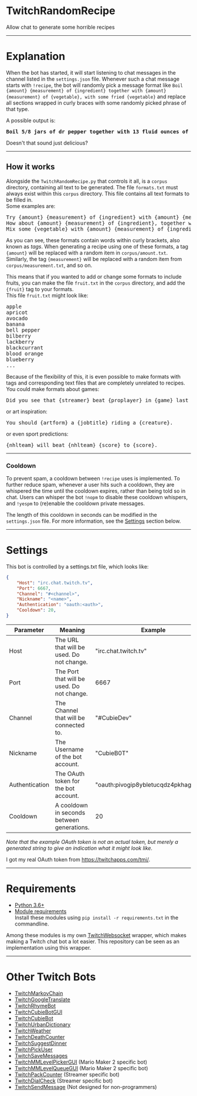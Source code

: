 # TwitchRandomRecipe
 Allow chat to generate some horrible recipes

---

# Explanation
When the bot has started, it will start listening to chat messages in the channel listed in the `settings.json` file. Whenever such a chat message starts with `!recipe`, the bot will randomly pick a message format like `Boil {amount} {measurement} of {ingredient} together with {amount} {measurement} of {vegetable}, with some fried {vegetable}` and replace all sections wrapped in curly braces with some randomly picked phrase of that type.

A possible output is:
<pre>
<b>Boil 5/8 jars of dr pepper together with 13 fluid ounces of watermelon, with some fried radish.</b>
</pre>
Doesn't that sound just delicious?

---

## How it works
Alongside the `TwitchRandomRecipe.py` that controls it all, is a `corpus` directory, containing all text to be generated. The file `formats.txt` must always exist within this `corpus` directory. This file contains all text formats to be filled in.<br>
Some examples are:
<pre>
Try {amount} {measurement} of {ingredient} with {amount} {measurement} of {vegetable}, topped with {herb} and {herb}.
How about {amount} {measurement} of {ingredient}, together with {amount} {measurement} of {ingredient}, and seasoned with some {herb}.
Mix some {vegetable} with {amount} {measurement} of {ingredient}, served ontop of {ingredient}.
</pre>
As you can see, these formats contain words within curly brackets, also known as *tags*. When generating a recipe using one of these formats, a tag `{amount}` will be replaced with a random item in `corpus/amount.txt`.<br>
Similarly, the tag `{measurement}` will be replaced with a random item from `corpus/measurement.txt`, and so on.

This means that if you wanted to add or change some formats to include fruits, you can make the file `fruit.txt` in the `corpus` directory, and add the `{fruit}` tag to your formats.<br>
This file `fruit.txt` might look like:
<pre>
apple
apricot
avocado
banana
bell pepper
bilberry
lackberry
blackcurrant
blood orange
blueberry
...
</pre>

Because of the flexibility of this, it is even possible to make formats with tags and corresponding text files that are completely unrelated to recipes. You could make formats about games:<br>
<pre>Did you see that {streamer} beat {proplayer} in {game} last night?</pre>
or art inspiration:<br>
<pre>You should {artform} a {jobtitle} riding a {creature}.</pre>
or even sport predictions:<br>
<pre>{nhlteam} will beat {nhlteam} {score} to {score}.</pre>

---
### Cooldown

To prevent spam, a cooldown between `!recipe` uses is implemented. To further reduce spam, whenever a user hits such a cooldown, they are whispered the time until the cooldown expires, rather than being told so in chat. Users can whisper the bot `!nopm` to disable these cooldown whispers, and `!yespm` to (re)enable the cooldown private messages.

The length of this cooldown in seconds can be modified in the `settings.json` file. For more information, see the [Settings](#settings) section below.

---

# Settings
This bot is controlled by a settings.txt file, which looks like:
```json
{
    "Host": "irc.chat.twitch.tv",
    "Port": 6667,
    "Channel": "#<channel>",
    "Nickname": "<name>",
    "Authentication": "oauth:<auth>",
    "Cooldown": 20,
}
```

| **Parameter**        | **Meaning** | **Example** |
| -------------------- | ----------- | ----------- |
| Host                 | The URL that will be used. Do not change.                         | "irc.chat.twitch.tv" |
| Port                 | The Port that will be used. Do not change.                        | 6667 |
| Channel              | The Channel that will be connected to.                            | "#CubieDev" |
| Nickname             | The Username of the bot account.                                  | "CubieB0T" |
| Authentication       | The OAuth token for the bot account.                              | "oauth:pivogip8ybletucqdz4pkhag6itbax" |
| Cooldown | A cooldown in seconds between generations. | 20 |

*Note that the example OAuth token is not an actual token, but merely a generated string to give an indication what it might look like.*

I got my real OAuth token from https://twitchapps.com/tmi/.

---

# Requirements
* [Python 3.6+](https://www.python.org/downloads/)
* [Module requirements](requirements.txt)<br>
Install these modules using `pip install -r requirements.txt` in the commandline.

Among these modules is my own [TwitchWebsocket](https://github.com/CubieDev/TwitchWebsocket) wrapper, which makes making a Twitch chat bot a lot easier.
This repository can be seen as an implementation using this wrapper.

---

# Other Twitch Bots

* [TwitchMarkovChain](https://github.com/CubieDev/TwitchMarkovChain)
* [TwitchGoogleTranslate](https://github.com/CubieDev/TwitchGoogleTranslate)
* [TwitchRhymeBot](https://github.com/CubieDev/TwitchRhymeBot)
* [TwitchCubieBotGUI](https://github.com/CubieDev/TwitchCubieBotGUI)
* [TwitchCubieBot](https://github.com/CubieDev/TwitchCubieBot)
* [TwitchUrbanDictionary](https://github.com/CubieDev/TwitchUrbanDictionary)
* [TwitchWeather](https://github.com/CubieDev/TwitchWeather)
* [TwitchDeathCounter](https://github.com/CubieDev/TwitchDeathCounter)
* [TwitchSuggestDinner](https://github.com/CubieDev/TwitchSuggestDinner)
* [TwitchPickUser](https://github.com/CubieDev/TwitchPickUser)
* [TwitchSaveMessages](https://github.com/CubieDev/TwitchSaveMessages)
* [TwitchMMLevelPickerGUI](https://github.com/CubieDev/TwitchMMLevelPickerGUI) (Mario Maker 2 specific bot)
* [TwitchMMLevelQueueGUI](https://github.com/CubieDev/TwitchMMLevelQueueGUI) (Mario Maker 2 specific bot)
* [TwitchPackCounter](https://github.com/CubieDev/TwitchPackCounter) (Streamer specific bot)
* [TwitchDialCheck](https://github.com/CubieDev/TwitchDialCheck) (Streamer specific bot)
* [TwitchSendMessage](https://github.com/CubieDev/TwitchSendMessage) (Not designed for non-programmers)
